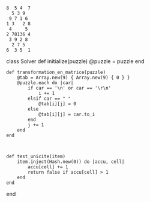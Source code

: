 ```
8  5 4  7
  5 3 9  
 9 7 1 6
1 3   2 8
 4     5
2 78136 4
 3 9 2 8
  2 7 5  
6  3 5  1
```
class Solver
	def initialize(puzzle)
		@puzzle = puzzle
	end

	def transformation_en_matrice(puzzle)
		@tab = Array.new(9) { Array.new(9) { 0 } }
		@puzzle.each do |car|
			if car == '\n' or car == '\r\n'
				i += 1 
			elsif car == " "
				@tab[i][j] = 0
			else
				@tab[i][j] = car.to_i
			end
			j += 1
		end
	end
	
			

	def test_unicite(item)
		item.inject(Hash.new(0)) do |accu, cell|
			accu[cell] += 1
			return false if accu[cell] > 1
		end
	end


end